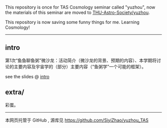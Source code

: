 This repository is once for TAS Cosmology seminar called "yuzhou", now the materials of this seminar are moved to [THU-Astro-Society/yuzhou](https://github.com/THU-Astro-Society/yuzhou).

This repository is now saving some funny things for me. Learning Cosmology!

---

## intro

第1次“鱼鱼聊鱼粥”微沙龙：活动简介（微沙龙的背景、预期的内容）、本学期将讨论的主要内容及宇宙学的（部分）主要内容（“鱼粥学”一个可能的框架）。

see the slides @
[intro](https://siyizhao.github.io/yuzhou/intro/index.html)



## extra/

彩蛋。 

---

本网页托管于 GitHub , 源库见 https://github.com/SiyiZhao/yuzhou_TAS 
